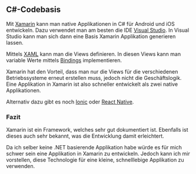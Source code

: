 ## C#-Codebasis
Mit [Xamarin](https://www.xamarin.com/) kann man native Applikationen in C# für Android und iOS entwickeln. Dazu verwendet man am besten die IDE [Visual Studio](https://www.visualstudio.com/de/). In Visual Studio kann man sich dann eine Basis Xamarin Applikation generieren lassen.


Mittels [XAML](https://de.wikipedia.org/wiki/Extensible_Application_Markup_Language) kann man die Views definieren. In diesen Views kann man variable Werte mittels [Bindings](https://msdn.microsoft.com/de-de/library/ms742863%28v=vs.110%29.aspx?f=255&MSPPError=-2147217396) implementieren.


Xamarin hat den Vorteil, dass man nur die Views für die verschiedenen Betriebssysteme erneut erstellen muss, jedoch nicht die Geschäftslogik. Eine Applikation in Xamarin ist also schneller entwickelt als zwei native Applikationen.


Alternativ dazu gibt es noch [Ionic](/de/ionic/) oder [React Native](/de/artikel/phpmagazin/2.18/native-apps-mit-react-native).


### Fazit
Xamarin ist ein Framework, welches sehr gut dokumentiert ist. Ebenfalls ist dieses auch sehr bekannt, was die Entwicklung damit erleichtert.


Da ich selber keine .NET basierende Applikation habe würde es für mich schwer sein eine Applikation in Xamarin zu entwickeln. Jedoch kann ich mir vorstellen, diese Technologie für eine kleine, schnelllebige Applikation zu verwenden.
